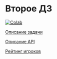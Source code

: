 # Второе ДЗ

[![Colab](https://colab.research.google.com/assets/colab-badge.svg)](https://colab.research.google.com/github/KernelA/made-adv-ml-hw2/blob/master/solution.ipynb)

[Описание задачи](https://docs.google.com/document/d/1MapaSpMax0cEnnY2-QJ2XMgzVHpj_UrucJK-1r5FgA8/edit)

[Описание API](http://api.rating.chgk.net/tournaments)

[Рейтинг игроков](https://rating.chgk.info/players.php)

